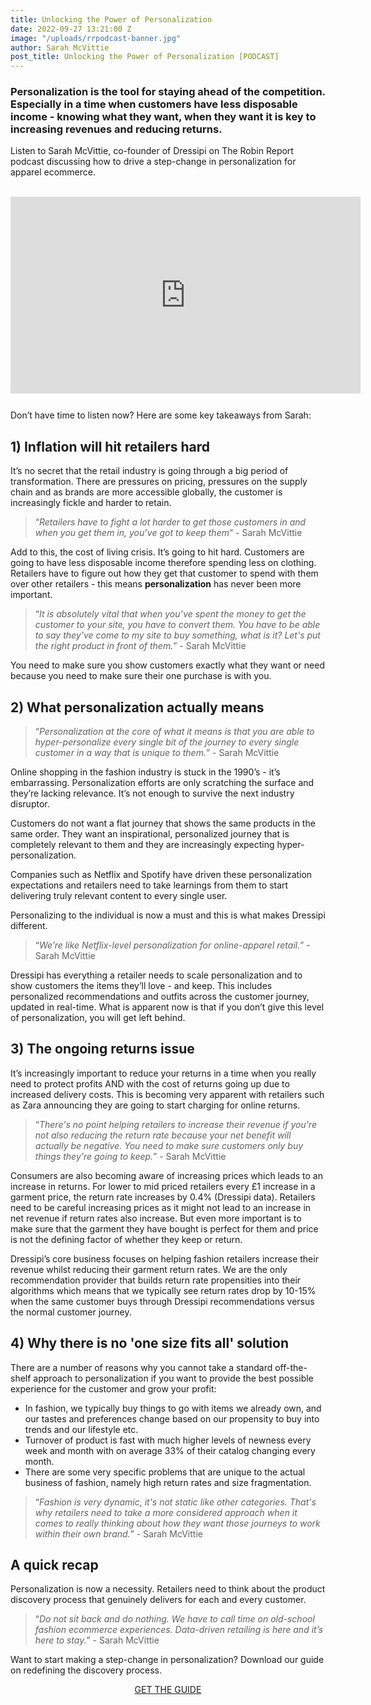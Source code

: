 ```yaml
---
title: Unlocking the Power of Personalization
date: 2022-09-27 13:21:00 Z
image: "/uploads/rrpodcast-banner.jpg"
author: Sarah McVittie
post_title: Unlocking the Power of Personalization [PODCAST]
---
```


### Personalization is the tool for staying ahead of the competition. Especially in a time when customers have less disposable income - knowing what they want, when they want it is key to increasing revenues and reducing returns.

Listen to Sarah McVittie, co-founder of Dressipi on The Robin Report podcast discussing how to drive a step-change in personalization for apparel ecommerce.

<p style="text-align: center; font-size:12pt;padding-top:15px;padding-bottom:10px;"><iframe width="560" height="315" src="https://www.youtube.com/embed/hpwBmRpOELs" title="YouTube video player" frameborder="0" allow="accelerometer; autoplay; clipboard-write; encrypted-media; gyroscope; picture-in-picture" allowfullscreen></iframe></p>

Don’t have time to listen now? Here are some key takeaways from Sarah:

## 1) Inflation will hit retailers hard

It’s no secret that the retail industry is going through a big period of transformation. There are pressures on pricing, pressures on the supply chain and as brands are more accessible globally, the customer is increasingly fickle and harder to retain. 

> “*Retailers have to fight a lot harder to get those customers in and when you get them in, you’ve got to keep them*” - Sarah McVittie

Add to this, the cost of living crisis. It’s going to hit hard. Customers are going to have less disposable income therefore spending less on clothing. Retailers have to figure out how they get that customer to spend with them over other retailers - this means **personalization** has never been more important.

> “*It is absolutely vital that when you’ve spent the money to get the customer to your site, you have to convert them. You have to be able to say they've come to my site to buy something, what is it? Let's put the right product in front of them.*” - Sarah McVittie

You need to make sure you show customers exactly what they want or need because you need to make sure their one purchase is with you.

## 2) What personalization actually means

> “*Personalization at the core of what it means is that you are able to hyper-personalize every single bit of the journey to every single customer in a way that is unique to them.*” - Sarah McVittie

Online shopping in the fashion industry is stuck in the 1990’s - it’s embarrassing. 
Personalization efforts are only scratching the surface and they’re lacking relevance. It’s not enough to survive the next industry disruptor.

Customers do not want a flat journey that shows the same products in the same order. They want an inspirational, personalized journey that is completely relevant to them and they are increasingly expecting hyper-personalization.

Companies such as Netflix and Spotify have driven these personalization expectations and retailers need to take learnings from them to start delivering truly relevant content to every single user.

Personalizing to the individual is now a must and this is what makes Dressipi different.

> “*We’re like Netflix-level personalization for online-apparel retail.*” - Sarah McVittie

Dressipi has everything a retailer needs to scale personalization and to show customers the items they’ll love - and keep. This includes personalized recommendations and outfits across the customer journey, updated in real-time. What is apparent now is that if you don’t give this level of personalization, you will get left behind.

## 3) The ongoing returns issue

It’s increasingly important to reduce your returns in a time when you really need to protect profits AND with the cost of returns going up due to increased delivery costs. This is becoming very apparent with retailers such as Zara announcing they are going to start charging for online returns. 

> “*There's no point helping retailers to increase their revenue if you're not also reducing the return rate because your net benefit will actually be negative. You need to make sure customers only buy things they're going to keep.*” - Sarah McVittie

Consumers are also becoming aware of increasing prices which leads to an increase in returns. For lower to mid priced retailers every £1 increase in a garment price, the return rate increases by 0.4% (Dressipi data). Retailers need to be careful increasing prices as it might not lead to an increase in net revenue if return rates also increase. But even more important is to make sure that the garment they have bought is perfect for them and price is not the defining factor of whether they keep or return.

Dressipi’s core business focuses on helping fashion retailers increase their revenue whilst reducing their garment return rates. We are the only recommendation provider that builds return rate propensities into their algorithms which means that we typically see return rates drop by 10-15% when the same customer buys through Dressipi recommendations versus the normal customer journey. 

## 4) Why there is no 'one size fits all' solution

There are a number of reasons why you cannot take a standard off-the-shelf approach to personalization if you want to provide the best possible experience for the customer and grow your profit: 

- In fashion, we typically buy things to go with items we already own, and our tastes and preferences change based on our propensity to buy into trends and our lifestyle etc. 
- Turnover of product is fast with much higher levels of newness every week and month with on average 33% of their catalog changing every month. 
- There are some very specific problems that are unique to the actual business of fashion, namely high return rates and size fragmentation.

> “*Fashion is very dynamic, it's not static like other categories. That's why retailers need to take a more considered approach when it comes to really thinking about how they want those journeys to work within their own brand.*” - Sarah McVittie

## A quick recap

Personalization is now a necessity. Retailers need to think about the product discovery process that genuinely delivers for each and every customer. 

> “*Do not sit back and do nothing. We have to call time on old-school fashion ecommerce experiences. Data-driven retailing is here and it’s here to stay.*” - Sarah McVittie

Want to start making a step-change in personalization? Download our guide on redefining the discovery process. 

<p style="text-align:center"><a href="/downloads/your-sort-order-is-your-secret-sauce-to-success/" class="button button-primary">GET THE GUIDE</a></p>